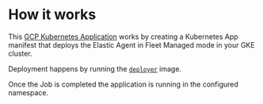 # How it works

This [GCP Kubernetes Application](./kubernetes-app.md) works by creating a Kubernetes App manifest that deploys the Elastic Agent in Fleet Managed mode in your GKE cluster.

Deployment happens by running the [`deployer`](./deployer.md) image.

Once the Job is completed the application is running in the configured namespace.